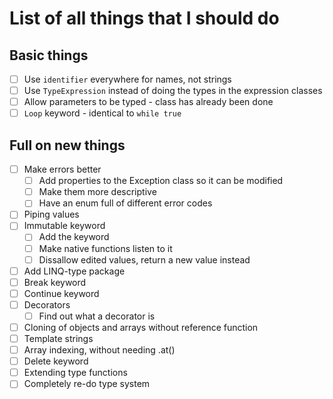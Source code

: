 # List of all things that I should do  

## Basic things
- [ ] Use `identifier` everywhere for names, not strings
- [ ] Use `TypeExpression` instead of doing the types in the expression classes
- [ ] Allow parameters to be typed - class has already been done
- [ ] `Loop` keyword - identical to `while true`

## Full on new things
- [ ] Make errors better
	- [ ] Add properties to the Exception class so it can be modified
	- [ ] Make them more descriptive
	- [ ] Have an enum full of different error codes
- [ ] Piping values
- [ ] Immutable keyword
	- [ ] Add the keyword
	- [ ] Make native functions listen to it
	- [ ] Dissallow edited values, return a new value instead
- [ ] Add LINQ-type package
- [ ] Break keyword
- [ ] Continue keyword
- [ ] Decorators
	- [ ] Find out what a decorator is
- [ ] Cloning of objects and arrays without reference function
- [ ] Template strings
- [ ] Array indexing, without needing .at()
- [ ] Delete keyword
- [ ] Extending type functions
- [ ] Completely re-do type system